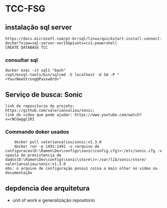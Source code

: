 # TCC-FSG

## instalação sql server 

	https://docs.microsoft.com/pt-br/sql/linux/quickstart-install-connect-docker?view=sql-server-ver15&pivots=cs1-powershell
	CREATE DATABASE TCC
	
	
### consultar sql
	docker exec -it sql1 "bash"
	/opt/mssql-tools/bin/sqlcmd -S localhost -U SA -P "<YourNewStrong@Passw0rd>"

## Serviço de busca: Sonic
	link do repositorio do projeto: https://github.com/valeriansaliou/sonic;
	link do video que pode ajudar: https://www.youtube.com/watch?v=rNCGwggC1RI

### Commando doker usados
		docker pull valeriansaliou/sonic:v1.3.0
		docker run -p 1491:1491 -v <arquivo de configuracao(D:\Ramon\Dev\configs\sonic\config.cfg)>:/etc/sonic.cfg -v <pasta de presistencia de dados(D:\Ramon\Dev\configs\sonic\store\)>:/var/lib/sonic/store/ valeriansaliou/sonic:v1.3.0
	obs: o arquivo de configuração possui coisa a mais olhar no video ou documentação



## depdencia dee arquitetura
- unit of work e generalização repositorio
